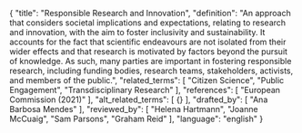 {
  "title": "Responsible Research and Innovation",
  "definition": "An approach that considers societal implications and expectations, relating to research and innovation, with the aim to foster inclusivity and sustainability. It accounts for the fact that scientific endeavours are not isolated from their wider effects and that research is motivated by factors beyond the pursuit of knowledge. As such, many parties are important in fostering responsible research, including funding bodies, research teams, stakeholders, activists, and members of the public.",
  "related_terms": [
    "Citizen Science",
    "Public Engagement",
    "Transdisciplinary Research"
  ],
  "references": [
    "European Commission (2021)"
  ],
  "alt_related_terms": [
    {}
  ],
  "drafted_by": [
    "Ana Barbosa Mendes"
  ],
  "reviewed_by": [
    "Helena Hartmann",
    "Joanne McCuaig",
    "Sam Parsons",
    "Graham Reid"
  ],
  "language": "english"
}
